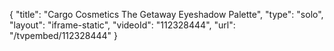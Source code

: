 {
    "title": "Cargo Cosmetics The Getaway Eyeshadow Palette",
    "type": "solo",
    "layout": "iframe-static",
    "videoId": "112328444",
    "url": "\/tvpembed\/112328444"
}